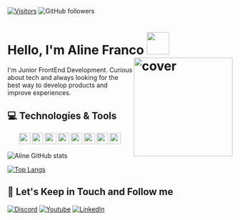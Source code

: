  [![Visitors](https://api.visitorbadge.io/api/visitors?path=Ninneee12%2Fgithub-visitors-badge&countColor=%23263759)](https://visitorbadge.io/status?path=Ninneee12%2Fgithub-visitors-badge)
 ![GitHub followers](https://img.shields.io/github/followers/Ninneee12?style=social)


 # Hello, I'm Aline Franco <img src = "https://raw.githubusercontent.com/MartinHeinz/MartinHeinz/master/wave.gif" width = 50px> <img width="221px" height = "221px" align="right"  src="https://octodex.github.com/images/femalecodertocat.png" alt="cover" /> 
 I'm Junior FrontEnd Development. Curious about tech and always looking for the best way to develop products and improve experiences.
 
  
  
 
 
## 💻 Technologies & Tools

<p align="center">

<img src="https://img.shields.io/badge/javascript-%23F7DF1E.svg?&style=for-the-badge&logo=javascript&logoColor=black" height="25"/>
<img src="https://img.shields.io/badge/node.js%20-%2343853D.svg?&style=for-the-badge&logo=node.js&logoColor=white" height="25"/>
<img src="https://img.shields.io/badge/vuejs%20-%2335495e.svg?&style=for-the-badge&logo=vue.js&logoColor=%234FC08D" height="25"/>
<img src="https://img.shields.io/badge/react%20-%2320232a.svg?&style=for-the-badge&logo=react&logoColor=%2361DAFB" height="25"/>
<img src="https://img.shields.io/badge/angular%20-%23DD0031.svg?&style=for-the-badge&logo=angular&logoColor=white" height="25"/>
<img src="https://img.shields.io/badge/bootstrap%20-%23563D7C.svg?&style=for-the-badge&logo=bootstrap&logoColor=white" height="25"/>
<img src="https://img.shields.io/badge/-npm-CB3837?style=flat-square&logo=npm" height="25"/>
<img src="https://img.shields.io/badge/-GitHub-181717?style=flat-square&logo=github" height="25"/>

</p>


![Aline GitHub stats](https://github-readme-stats.vercel.app/api?username=Ninneee12&show_icons=true&theme=radical)


[![Top Langs](https://github-readme-stats.vercel.app/api/top-langs/?username=Ninneee12&layout=compact)](https://github.com/anuraghazra/github-readme-stats)
 

## 🎯 Let's Keep in Touch and Follow me 
<p align='center'>

[![Discord](https://img.shields.io/badge/Discord-7289DA?style=for-the-badge&logo=discord&logoColor=white)](https://discord.gg/KS4mNH8s9y)
[![Youtube](https://img.shields.io/badge/YouTube-FF0000?style=for-the-badge&logo=youtube&logoColor=white)](https://www.youtube.com/c/DevAprendiz)
[![LinkedIn](https://img.shields.io/badge/linkedin-%230077B5.svg?&style=for-the-badge&logo=linkedin&logoColor=white)](hhttps://www.linkedin.com/in/alinefranco1/)
</p>
